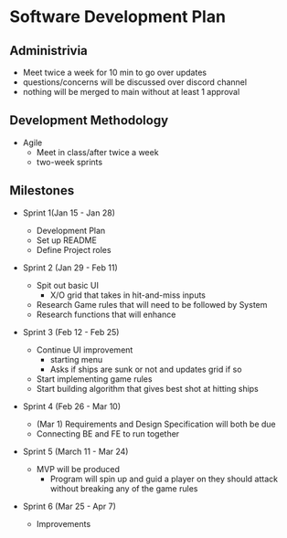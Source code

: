 # Software Development Plan

## Administrivia
* Meet twice a week for 10 min to go over updates
* questions/concerns will be discussed over  discord channel
* nothing  will be merged to main without at least 1 approval

## Development Methodology
* Agile
  * Meet in class/after twice a week
  * two-week sprints

## Milestones
* Sprint 1(Jan 15 - Jan 28)
  * Development Plan
  * Set up README
  * Define Project roles

* Sprint 2 (Jan 29 - Feb 11)
  * Spit out basic UI
    * X/O grid that takes in hit-and-miss inputs
  * Research Game rules that will need to be followed by System
  * Research functions that will enhance

* Sprint 3 (Feb 12  - Feb 25)
  * Continue UI improvement
    * starting menu
    * Asks if ships are sunk or not and updates grid if so
  * Start implementing game rules
  * Start building algorithm that gives best shot at hitting ships

* Sprint 4 (Feb 26 - Mar 10)
  *  (Mar 1) Requirements and Design Specification will both be due
  * Connecting BE and FE to run together

* Sprint 5 (March 11 - Mar 24)
  * MVP will be produced
    * Program will spin up and guid a player on they should attack without breaking any of the game rules

* Sprint 6 (Mar 25 - Apr 7)
  * Improvements